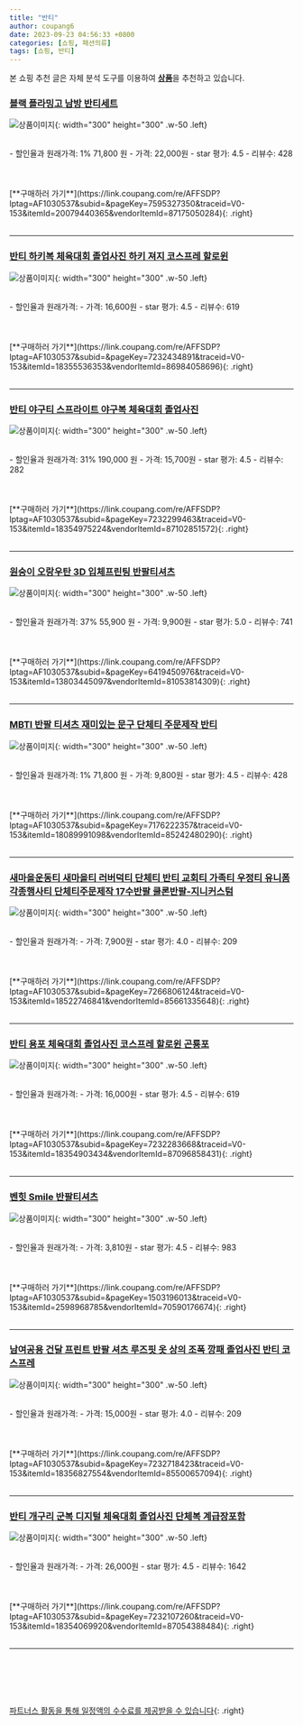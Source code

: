 ```yaml
---
title: "반티"
author: coupang6
date: 2023-09-23 04:56:33 +0800
categories: [쇼핑, 패션의류]
tags: [쇼핑, 반티]
---
```


본 쇼핑 추천 글은 자체 분석 도구를 이용하여 [**상품**](https://link.coupang.com/a/bao1ui)을 추천하고 있습니다.

### [블랙 플라밍고 남방 반티세트](https://link.coupang.com/re/AFFSDP?lptag=AF1030537&subid=&pageKey=7595327350&traceid=V0-153&itemId=20079440365&vendorItemId=87175050284)

![상품이미지](https://thumbnail9.coupangcdn.com/thumbnails/remote/230x230ex/image/vendor_inventory/5240/2e8f8a272bd12d01f82a1f13ca5192449034e0ff7432ddadc3ca3f2dcba5.jpg){: width="300" height="300" .w-50 .left}


<br>
- 할인율과 원래가격: 1%  71,800   원
- 가격: 22,000원
- star 평가: 4.5
- 리뷰수: 428
<br>
<br>
<br>
<br>
[**구매하러 가기**](https://link.coupang.com/re/AFFSDP?lptag=AF1030537&subid=&pageKey=7595327350&traceid=V0-153&itemId=20079440365&vendorItemId=87175050284){: .right}
<br>
<br>

---

### [반티 하키복 체육대회 졸업사진 하키 져지 코스프레 할로윈](https://link.coupang.com/re/AFFSDP?lptag=AF1030537&subid=&pageKey=7232434891&traceid=V0-153&itemId=18355536353&vendorItemId=86984058696)

![상품이미지](https://thumbnail7.coupangcdn.com/thumbnails/remote/230x230ex/image/vendor_inventory/7f49/99ee939010e06330b16c08872c1b3e1b14ae5b97185103db762cab6d16ed.jpg){: width="300" height="300" .w-50 .left}


<br>
- 할인율과 원래가격: 
- 가격: 16,600원
- star 평가: 4.5
- 리뷰수: 619
<br>
<br>
<br>
<br>
[**구매하러 가기**](https://link.coupang.com/re/AFFSDP?lptag=AF1030537&subid=&pageKey=7232434891&traceid=V0-153&itemId=18355536353&vendorItemId=86984058696){: .right}
<br>
<br>

---

### [반티 야구티 스프라이트 야구복 체육대회 졸업사진](https://link.coupang.com/re/AFFSDP?lptag=AF1030537&subid=&pageKey=7232299463&traceid=V0-153&itemId=18354975224&vendorItemId=87102851572)

![상품이미지](https://thumbnail9.coupangcdn.com/thumbnails/remote/230x230ex/image/vendor_inventory/4e0d/e9bdcd3bec8fd6c031687c4cfd89d6d63837739a46862132d0cdc7e27260.jpg){: width="300" height="300" .w-50 .left}


<br>
- 할인율과 원래가격: 31%  190,000   원
- 가격: 15,700원
- star 평가: 4.5
- 리뷰수: 282
<br>
<br>
<br>
<br>
[**구매하러 가기**](https://link.coupang.com/re/AFFSDP?lptag=AF1030537&subid=&pageKey=7232299463&traceid=V0-153&itemId=18354975224&vendorItemId=87102851572){: .right}
<br>
<br>

---

### [원숭이 오랑우탄 3D 입체프린팅 반팔티셔츠](https://link.coupang.com/re/AFFSDP?lptag=AF1030537&subid=&pageKey=6419450976&traceid=V0-153&itemId=13803445097&vendorItemId=81053814309)

![상품이미지](https://thumbnail7.coupangcdn.com/thumbnails/remote/230x230ex/image/vendor_inventory/b2ab/618e530acedb0aac0cf3202d8d6dbc0589a4ae7301022ba19b8f5d8cd8c0.jpg){: width="300" height="300" .w-50 .left}


<br>
- 할인율과 원래가격: 37%  55,900   원
- 가격: 9,900원
- star 평가: 5.0
- 리뷰수: 741
<br>
<br>
<br>
<br>
[**구매하러 가기**](https://link.coupang.com/re/AFFSDP?lptag=AF1030537&subid=&pageKey=6419450976&traceid=V0-153&itemId=13803445097&vendorItemId=81053814309){: .right}
<br>
<br>

---

### [MBTI 반팔 티셔츠 재미있는 문구 단체티 주문제작 반티](https://link.coupang.com/re/AFFSDP?lptag=AF1030537&subid=&pageKey=7176222357&traceid=V0-153&itemId=18089991098&vendorItemId=85242480290)

![상품이미지](https://thumbnail10.coupangcdn.com/thumbnails/remote/230x230ex/image/vendor_inventory/3b47/b7ac857f693decd086cc9c0c7b13e2cf58b7fc04a69bca3cc212293cddd6.jpg){: width="300" height="300" .w-50 .left}


<br>
- 할인율과 원래가격: 1%  71,800   원
- 가격: 9,800원
- star 평가: 4.5
- 리뷰수: 428
<br>
<br>
<br>
<br>
[**구매하러 가기**](https://link.coupang.com/re/AFFSDP?lptag=AF1030537&subid=&pageKey=7176222357&traceid=V0-153&itemId=18089991098&vendorItemId=85242480290){: .right}
<br>
<br>

---

### [새마을운동티 새마을티 러버덕티 단체티 반티 교회티 가족티 우정티 유니폼 각종행사티 단체티주문제작 17수반팔 쿨론반팔-지니커스텀](https://link.coupang.com/re/AFFSDP?lptag=AF1030537&subid=&pageKey=7266806124&traceid=V0-153&itemId=18522746841&vendorItemId=85661335648)

![상품이미지](https://thumbnail6.coupangcdn.com/thumbnails/remote/230x230ex/image/vendor_inventory/8343/cf5fd1d76d176a9e04fb0991b4baa6eaafaa357de6547b3cdb0feceb66d9.jpg){: width="300" height="300" .w-50 .left}


<br>
- 할인율과 원래가격: 
- 가격: 7,900원
- star 평가: 4.0
- 리뷰수: 209
<br>
<br>
<br>
<br>
[**구매하러 가기**](https://link.coupang.com/re/AFFSDP?lptag=AF1030537&subid=&pageKey=7266806124&traceid=V0-153&itemId=18522746841&vendorItemId=85661335648){: .right}
<br>
<br>

---

### [반티 용포 체육대회 졸업사진 코스프레 할로윈 곤룡포](https://link.coupang.com/re/AFFSDP?lptag=AF1030537&subid=&pageKey=7232283668&traceid=V0-153&itemId=18354903434&vendorItemId=87096858431)

![상품이미지](https://thumbnail8.coupangcdn.com/thumbnails/remote/230x230ex/image/vendor_inventory/51cd/4468977f73378e20d1bcf2a58037f34f7a4651252d3f6b4667baa91e486b.jpg){: width="300" height="300" .w-50 .left}


<br>
- 할인율과 원래가격: 
- 가격: 16,000원
- star 평가: 4.5
- 리뷰수: 619
<br>
<br>
<br>
<br>
[**구매하러 가기**](https://link.coupang.com/re/AFFSDP?lptag=AF1030537&subid=&pageKey=7232283668&traceid=V0-153&itemId=18354903434&vendorItemId=87096858431){: .right}
<br>
<br>

---

### [벤힛 Smile 반팔티셔츠](https://link.coupang.com/re/AFFSDP?lptag=AF1030537&subid=&pageKey=1503196013&traceid=V0-153&itemId=2598968785&vendorItemId=70590176674)

![상품이미지](https://thumbnail7.coupangcdn.com/thumbnails/remote/230x230ex/image/retail/images/2585984126610-f3e05128-a4ae-4bdf-b270-d2db354ee2b8.jpg){: width="300" height="300" .w-50 .left}


<br>
- 할인율과 원래가격: 
- 가격: 3,810원
- star 평가: 4.5
- 리뷰수: 983
<br>
<br>
<br>
<br>
[**구매하러 가기**](https://link.coupang.com/re/AFFSDP?lptag=AF1030537&subid=&pageKey=1503196013&traceid=V0-153&itemId=2598968785&vendorItemId=70590176674){: .right}
<br>
<br>

---

### [남여공용 건달 프린트 반팔 셔츠 루즈핏 옷 상의 조폭 깡패 졸업사진 반티 코스프레](https://link.coupang.com/re/AFFSDP?lptag=AF1030537&subid=&pageKey=7232718423&traceid=V0-153&itemId=18356827554&vendorItemId=85500657094)

![상품이미지](https://thumbnail9.coupangcdn.com/thumbnails/remote/230x230ex/image/vendor_inventory/ab1c/c5d6ca3e7c4e54e2e46bbb5456d4508d64da6ae755b6004f1049c31e6cc3.jpg){: width="300" height="300" .w-50 .left}


<br>
- 할인율과 원래가격: 
- 가격: 15,000원
- star 평가: 4.0
- 리뷰수: 209
<br>
<br>
<br>
<br>
[**구매하러 가기**](https://link.coupang.com/re/AFFSDP?lptag=AF1030537&subid=&pageKey=7232718423&traceid=V0-153&itemId=18356827554&vendorItemId=85500657094){: .right}
<br>
<br>

---

### [반티 개구리 군복 디지털 체육대회 졸업사진 단체복 계급장포함](https://link.coupang.com/re/AFFSDP?lptag=AF1030537&subid=&pageKey=7232107260&traceid=V0-153&itemId=18354069920&vendorItemId=87054388484)

![상품이미지](https://thumbnail6.coupangcdn.com/thumbnails/remote/230x230ex/image/vendor_inventory/27ff/3365a9c26cc60bb20a76742d7f2f29ba8cc0359fb5437c8494df1e1b69e9.jpg){: width="300" height="300" .w-50 .left}


<br>
- 할인율과 원래가격: 
- 가격: 26,000원
- star 평가: 4.5
- 리뷰수: 1642
<br>
<br>
<br>
<br>
[**구매하러 가기**](https://link.coupang.com/re/AFFSDP?lptag=AF1030537&subid=&pageKey=7232107260&traceid=V0-153&itemId=18354069920&vendorItemId=87054388484){: .right}
<br>
<br>

---
<br><br><br><br><br> [파트너스 활동을 통해 일정액의 수수료를 제공받을 수 있습니다](https://link.coupang.com/a/bao1ui){: .right}
